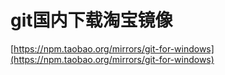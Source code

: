 # git国内下载淘宝镜像

[https://npm.taobao.org/mirrors/git-for-windows](https://npm.taobao.org/mirrors/git-for-windows)
